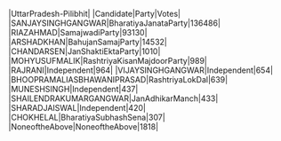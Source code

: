  
|UttarPradesh-Pilibhit|
|Candidate|Party|Votes|
|SANJAYSINGHGANGWAR|BharatiyaJanataParty|136486|
|RIAZAHMAD|SamajwadiParty|93130|
|ARSHADKHAN|BahujanSamajParty|14532|
|CHANDARSEN|JanShaktiEktaParty|1010|
|MOHYUSUFMALIK|RashtriyaKisanMajdoorParty|989|
|RAJRANI|Independent|964|
|VIJAYSINGHGANGWAR|Independent|654|
|BHOOPRAMALIASBHAWANIPRASAD|RashtriyaLokDal|639|
|MUNESHSINGH|Independent|437|
|SHAILENDRAKUMARGANGWAR|JanAdhikarManch|433|
|SHARADJAISWAL|Independent|420|
|CHOKHELAL|BharatiyaSubhashSena|307|
|NoneoftheAbove|NoneoftheAbove|1818|
